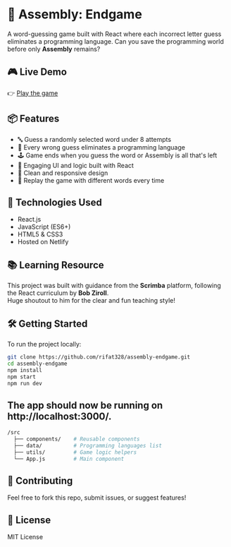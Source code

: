 # 🧠 Assembly: Endgame

A word-guessing game built with React where each incorrect letter guess eliminates a programming language. Can you save the programming world before only **Assembly** remains?

## 🎮 Live Demo

👉 [Play the game](https://assemblyendgame-rifat.netlify.app/)

## 📦 Features

- 🔤 Guess a randomly selected word under 8 attempts
- 🧩 Every wrong guess eliminates a programming language
- 🕹️ Game ends when you guess the word or Assembly is all that's left
- 🧠 Engaging UI and logic built with React
- 🎨 Clean and responsive design
- 🧪 Replay the game with different words every time

## 🚀 Technologies Used

- React.js
- JavaScript (ES6+)
- HTML5 & CSS3
- Hosted on Netlify

## 📚 Learning Resource

This project was built with guidance from the **Scrimba** platform, following the React curriculum by **Bob Ziroll**.  
Huge shoutout to him for the clear and fun teaching style!

## 🛠️ Getting Started

To run the project locally:

```bash
git clone https://github.com/rifat328/assembly-endgame.git
cd assembly-endgame
npm install
npm start
npm run dev
```

## The app should now be running on http://localhost:3000/.

```bash
/src
  ├── components/    # Reusable components
  ├── data/          # Programming languages list
  ├── utils/         # Game logic helpers
  └── App.js         # Main component
```

## 🤝 Contributing

Feel free to fork this repo, submit issues, or suggest features!

## 📄 License

MIT License
